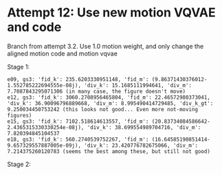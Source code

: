
# Attempt 12: Use new motion VQVAE and code

Branch from attempt 3.2. Use 1.0 motion weight, and only change
the aligned motion code and motion vqvae

Stage 1:

    e09, gs3: 'fid_k': 235.6203330951148, 'fid_m': (9.86371430376012-1.552785222694555e-08j), 'div_k': 15.1685111994641, 'div_m': 7.7087843295071306 (in many case, the figure doesn't move)
    e12, gs3: 'fid_k': 3060.2708956465804, 'fid_m': 22.46572980373041, 'div_k': 36.90096796889668, 'div_m': 8.995490414729485, 'div_k_gt': 9.250034450753242 (this looks not good... Even more not-moving figures)
    e15, gs3: 'fid_k': 7102.518614613557, 'fid_m': (20.83734084586642-2.4365315330330254e-08j), 'div_k': 38.699554989704716, 'div_m': 7.820394845104537
    e18, gs3: 'fid_k': 560.2740539752267, 'fid_m': (16.64585190851414-9.657329557887005e-09j), 'div_k': 23.420776782675066, 'div_m': 7.214375260120783 (seems the best among these, but still not good)

Stage 2: 
